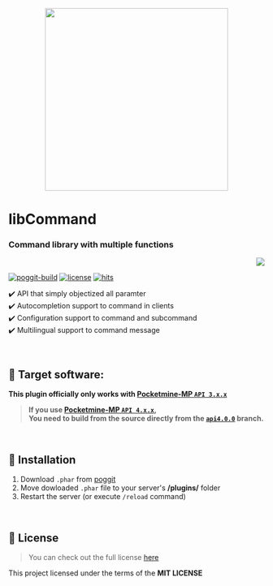 <p align="center"> <img src="https://ghcdn.rawgit.org/Blugin/libCommand/master/icon.png" width="360"> </p>  
  
# libCommand  
### Command library with multiple functions  
<p align="right">  
  <a href="https://github.com/Blugin/libCommand/blob/master/README_KOR.md">  
    <img src="https://img.shields.io/static/v1?label=%ED%95%9C%EA%B5%AD%EC%96%B4&message=%EB%A1%9C+%EC%9D%BD%EA%B8%B0&labelColor=success">  
  </a>  
</p>  
  
[![poggit-build](https://poggit.pmmp.io/ci.shield/Blugin/libCommand/libCommand)](https://poggit.pmmp.io/ci/Blugin/libCommand/libCommand)
[![license](https://img.shields.io/github/license/Blugin/libCommand.svg)](https://github.com/Blugin/libCommand/blob/master/LICENSE)
[![hits](https://views.whatilearened.today/views/github/Blugin/libCommand.svg)](http://hits.dwyl.com/Blugin/libCommand)
  
✔️ API that simply objectized all paramter  
✔️ Autocompletion support to command in clients  
✔️ Configuration support to command and subcommand  
✔️ Multilingual support to command message  
  
<br>  
  
## :file_folder: Target software:  
**This plugin officially only works with [Pocketmine-MP `API 3.x.x`](https://github.com/pmmp/PocketMine-MP/tree/stable)**  
> **If you use [**Pocketmine-MP** `API 4.x.x`](https://github.com/pmmp/PocketMine-MP/tree/master),**  
> **You need to build from the source directly from the [`api4.0.0`](https://github.com/Blugin/libCommand/tree/api4.0.0) branch.**  
  
<br>  
  
## :wrench: Installation  
1) Download `.phar` from [poggit](https://poggit.pmmp.io/ci/Blugin/libCommand/libCommand)  
2) Move dowloaded `.phar` file to your server's **/plugins/** folder  
3) Restart the server (or execute `/reload` command)  
  
<br>  
  
## :memo: License  
> You can check out the full license [here](https://github.com/Blugin/libCommand/blob/master/LICENSE)  
  
This project licensed under the terms of the **MIT LICENSE**  
